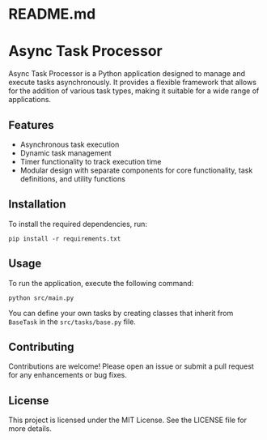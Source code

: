 # README.md

# Async Task Processor

Async Task Processor is a Python application designed to manage and execute tasks asynchronously. It provides a flexible framework that allows for the addition of various task types, making it suitable for a wide range of applications.

## Features

- Asynchronous task execution
- Dynamic task management
- Timer functionality to track execution time
- Modular design with separate components for core functionality, task definitions, and utility functions

## Installation

To install the required dependencies, run:

```
pip install -r requirements.txt
```

## Usage

To run the application, execute the following command:

```
python src/main.py
```

You can define your own tasks by creating classes that inherit from `BaseTask` in the `src/tasks/base.py` file.

## Contributing

Contributions are welcome! Please open an issue or submit a pull request for any enhancements or bug fixes.

## License

This project is licensed under the MIT License. See the LICENSE file for more details.